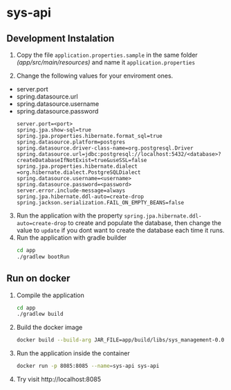 # sys-api

## Development Instalation
1. Copy the file `application.properties.sample` in the same folder *(app/src/main/resources)* and name it `application.properties`

2. Change the following values for your enviroment ones.
- server.port
-  spring.datasource.url
-  spring.datasource.username
-  spring.datasource.password
    ```properties
    server.port=<port>
    spring.jpa.show-sql=true
    spring.jpa.properties.hibernate.format_sql=true
    spring.datasource.platform=postgres
    spring.datasource.driver-class-name=org.postgresql.Driver
    spring.datasource.url=jdbc:postgresql://localhost:5432/<database>?createDatabaseIfNotExist=true&useSSL=false
    spring.jpa.properties.hibernate.dialect =org.hibernate.dialect.PostgreSQLDialect
    spring.datasource.username=<username>
    spring.datasource.password=<password>
    server.error.include-message=always
    spring.jpa.hibernate.ddl-auto=create-drop
    spring.jackson.serialization.FAIL_ON_EMPTY_BEANS=false
    ```
3. Run the application with the property `spring.jpa.hibernate.ddl-auto=create-drop` to create and populate the database, then change the value to `update` if you dont want to create the database each time it runs.
4. Run the application with gradle builder
    ```bash
    cd app
    ./gradlew bootRun
    ```

## Run on docker
1. Compile the application
    ```bash
    cd app
    ./gradlew build
    ```
2. Build the docker image
    ```bash
    docker build --build-arg JAR_FILE=app/build/libs/sys_management-0.0.1-SNAPSHOT.war -t sys-api .
    ```
3. Run the application inside the container
    ```bash
    docker run -p 8085:8085 --name=sys-api sys-api
    ```
4. Try visit http://localhost:8085

